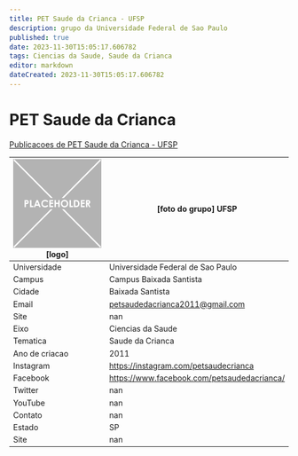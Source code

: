 ```yaml
---
title: PET Saude da Crianca - UFSP
description: grupo da Universidade Federal de Sao Paulo
published: true
date: 2023-11-30T15:05:17.606782
tags: Ciencias da Saude, Saude da Crianca
editor: markdown
dateCreated: 2023-11-30T15:05:17.606782
---
```


# PET Saude da Crianca

[Publicacoes de PET Saude da Crianca - UFSP](/atividade/235PETSaudedaCriancaUFSP/feed)

| ![placeholder.png](/placeholder.png) [logo] | [foto do grupo] UFSP         |
| ------------------------------------------- | ------------------------------------------------- |
| Universidade                                | Universidade Federal de Sao Paulo      |
| Campus                                      | Campus Baixada Santista            |
| Cidade                                      | Baixada Santista             |
| Email                                       | petsaudedacrianca2011@gmail.com             |
| Site                                        | nan              |
| Eixo                                        | Ciencias da Saude              |
| Tematica                                    | Saude da Crianca          |
| Ano de criacao                              | 2011        |
| Instagram                                   | https://instagram.com/petsaudecrianca         |
| Facebook                                    | https://www.facebook.com/petsaudedacrianca/          |
| Twitter                                     | nan           |
| YouTube                                     | nan           |
| Contato                                     | nan         |
| Estado                                      |  SP            |
| Site                                        | nan |
